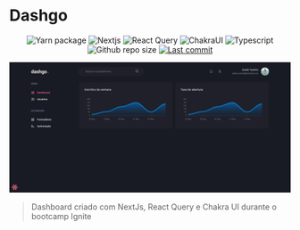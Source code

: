 # Dashgo

<p align="center">
    <img alt="Yarn package" src="https://img.shields.io/badge/Yarn-2C8EBB?style=for-the-badge&logo=yarn&logoColor=fff">
    <img alt="Nextjs" src="https://img.shields.io/badge/Next-black?style=for-the-badge&logo=next.js&logoColor=white">
    <img alt="React Query" src="https://img.shields.io/badge/-React%20Query-FF4154?style=for-the-badge&logo=react%20query&logoColor=white">
    <img alt="ChakraUI" src="https://img.shields.io/badge/chakra-%234ED1C5.svg?style=for-the-badge&logo=chakraui&logoColor=white">
    <img alt="Typescript" src="https://img.shields.io/badge/typescript-%23007ACC.svg?style=for-the-badge&logo=typescript&logoColor=white">
    <img alt="Github repo size" src="https://img.shields.io/github/repo-size/andreseichi/dashgo?style=for-the-badge">
    <a href="https://github.com/andreseichi/dashgo/commits"><img alt="Last commit" src="https://img.shields.io/github/last-commit/andreseichi/dashgo?style=for-the-badge" /></a>
</p>

<div align="center">
  <img src="./screenshots/screenshot.png" alt="Screenshot">
</div>

> Dashboard criado com NextJs, React Query e Chakra UI durante o bootcamp Ignite
